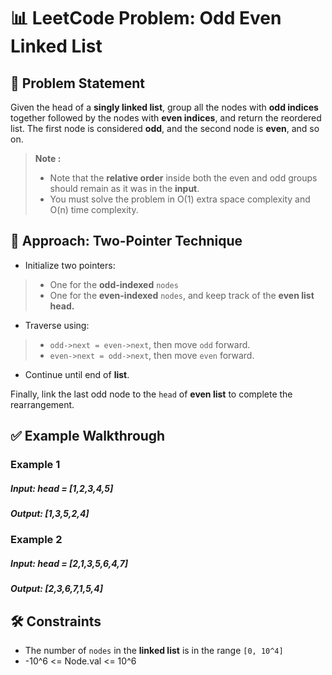 # 📊 LeetCode Problem: Odd Even Linked List

## 🧩 Problem Statement

Given the head of a **singly linked list**, group all the nodes with **odd indices** together followed by the nodes with **even indices**, and return the reordered list.
The first node is considered **odd**, and the second node is **even**, and so on.

> **Note :**
> - Note that the **relative order** inside both the even and odd groups should remain as it was in the **input**.
> - You must solve the problem in O(1) extra space complexity and O(n) time complexity.



## 🧠 Approach: Two-Pointer Technique

- Initialize two pointers:

> - One for the **odd-indexed** `nodes`
> - One for the **even-indexed** `nodes`, and keep track of the **even list head.**

- Traverse using:

> - `odd->next = even->next`, then move `odd` forward.
> - `even->next = odd->next`, then move `even` forward.

- Continue until end of **list**.

Finally, link the last odd node to the `head` of **even list** to complete the rearrangement.



## ✅ Example Walkthrough

### Example 1

##### Input: head = [1,2,3,4,5]
##### Output: [1,3,5,2,4]


### Example 2

##### Input: head = [2,1,3,5,6,4,7]
##### Output: [2,3,6,7,1,5,4]



## 🛠️ Constraints

- The number of `nodes` in the **linked list** is in the range `[0, 10^4]`
- -10^6 <= Node.val <= 10^6
